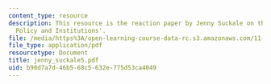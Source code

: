 ```yaml
---
content_type: resource
description: This resource is the reaction paper by Jenny Suckale on the topic 'Disaster
  Policy and Institutions'.
file: /media/https%3A/open-learning-course-data-rc.s3.amazonaws.com/11-941-disaster-vulnerability-and-resilience-spring-2005/b90d7a7d46b568c5632e775d53ca4049_jenny_suckale5.pdf
file_type: application/pdf
resourcetype: Document
title: jenny_suckale5.pdf
uid: b90d7a7d-46b5-68c5-632e-775d53ca4049
---
```

